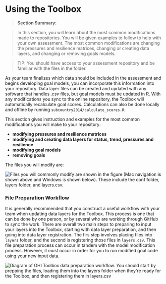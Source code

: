 # Using the Toolbox

<!---JSL: add background here about what modifications should be done, revisiting data layers and _gl2014 v. _sc2014--->

>**Section Summary:**

>In this section, you will learn about the most common modifications made to repositories. You will be given examples to follow to help with your own assessment. The most common modifications are changing the pressures and resilience matrices, changing or creating data layers, and changing or removing goals models.

> TIP: You should have access to your assessment repository and be familiar with the files in the folder.

As your team finalizes which data should be included in the assessment and begins developing goal models, you can incorporate this information into your repository. Data layer files can be created and updated with any software that handles *.csv* files, but goal models must be updated in R. With any modifications you sync to the online repository, the Toolbox will automatically recalculate goal scores. Calculations can also be done locally and offline by running  `subcountry2014/calculate_scores.R`.

This section gives instruction and examples for the most common modifications you will make to your repository:

- **modifying pressures and resilience matrices**
- **modifying and creating data layers for status, trend, pressures and resilience**
- **modifying goal models**
- **removing goals**


The files you will modify are:

![Files you will commonly modify are shown in the figure (Mac navigation is shown above and Windows is shown below). These include the `conf` folder, `layers` folder, and `layers.csv`.](https://docs.google.com/drawings/d/10-cx0mlgT9tmy5KN_IKE0TxgojBX6J3U6ahZMMVmNqY/pub?w=964&h=878)

### File Preparation Workflow

It is generally recommended that you construct a useful workflow with your team when updating data layers for the Toolbox. This process is one that can be done by one person, or by several who are working through GitHub to sync the work. There are overall two main steps to preparing to input your layers into the Toolbox, starting with data layer preparation, and then going into data layer registration. The firs step involves placing files into `layers` folder, and the second is registering those files in `layers.csv`. This file preparation process can occur in tandem with the model modification process. However, it must occur in order for you to run modified goal code using your new input data.

![Diagram of OHI Toolbox data preparation workflow. You should start by prepping the files, loading them into the `layers` folder when they're ready for the Toolbox, and then registering them in `layers.csv`](https://docs.google.com/drawings/d/1-WB84qsupe4yeqKzeBnOSm9iIW-G7N3EYW0VqqGXORs/pub?w=960&h=720)
